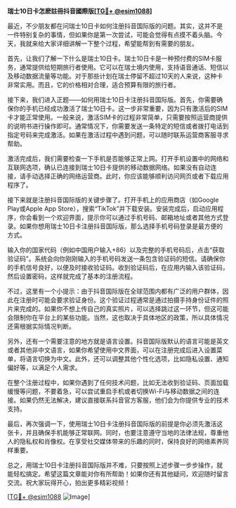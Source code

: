 **瑞士10日卡怎麽註冊抖音國際版[[TG💪+ @esim1088](https://t.me/s/esim1088)]**

最近，不少朋友都在问瑞士10日卡如何注册抖音国际版的问题。其实，这并不是一件特别复杂的事情，但如果你是第一次尝试，可能会觉得有点摸不着头脑。今天，我就来给大家详细讲解一下整个过程，希望能帮到有需要的朋友。

首先，让我们了解一下什么是瑞士10日卡。瑞士10日卡是一种预付费的SIM卡服务，通常提供给短期旅行者使用。它可以在瑞士境内使用，支持语音通话、短信以及移动数据流量等功能。对于那些计划在瑞士停留不超过10天的人来说，这种卡非常实用。而且，它的价格相对合理，适合预算有限的旅行者。

接下来，我们进入正题——如何用瑞士10日卡注册抖音国际版。首先，你需要确保你的手机已经成功激活了瑞士10日卡。这一步非常重要，因为只有激活后的SIM卡才能正常使用。一般来说，激活SIM卡的过程非常简单，只需要按照运营商提供的说明书进行操作即可。通常情况下，你需要发送一条特定的短信或者拨打电话到指定号码来完成激活。如果在激活过程中遇到问题，可以随时联系运营商客服寻求帮助。

激活完成后，我们需要检查一下手机是否能够正常上网。打开手机设置中的网络和互联网选项，确认已连接到瑞士10日卡提供的移动数据网络。如果没有自动连接，请手动选择正确的网络运营商。此时，你应该能够顺利访问网页或者下载应用程序了。

接下来就是注册抖音国际版的关键步骤了。打开手机上的应用商店（如Google Play或Apple App Store），搜索“TikTok”并下载安装。安装完成后，启动应用程序，你会看到一个欢迎界面，提示你可以通过手机号码、邮箱地址或者其他方式登录。如果你想用瑞士10日卡注册抖音国际版，那么选择手机号码登录是最方便的方式。

输入你的国家代码（例如中国用户输入+86）以及完整的手机号码后，点击“获取验证码”。系统会向你刚刚输入的手机号码发送一条包含验证码的短信。请确保你的手机信号良好，以便及时接收验证码。收到验证码后，在应用内输入该验证码，然后设置密码，这样就完成了基本的注册流程。

不过，这里有一个小提示：由于抖音国际版在全球范围内都有广泛的用户群体，因此在注册时可能会要求验证身份。这个验证过程通常是通过拍摄手持身份证件的照片来完成的。如果你不想上传自己的真实照片，可以选择跳过这一环节，但这可能会限制你在平台上的某些功能。当然，这也取决于具体地区的政策，所以具体情况还需根据实际情况判断。

另外，还有一个需要注意的地方就是语言设置。抖音国际版默认的语言可能是英文或者其他非中文语言，如果你希望使用中文界面，可以在注册完成后进入设置菜单，将语言切换为中文。此外，还可以调整其他个性化选项，比如隐私设置、通知偏好等，以满足个人需求。

在整个注册过程中，如果你遇到了任何技术问题，比如无法收到验证码、页面加载缓慢等问题，不要着急，可以尝试重启手机或者切换Wi-Fi与移动数据之间的连接。如果仍然无法解决，建议直接联系抖音官方客服，他们会为你提供专业的技术支持。

最后，再次强调一下，使用瑞士10日卡注册抖音国际版的前提是你必须先激活这张卡，并且确保手机能够正常联网。同时，也要注意遵守当地的法律法规，尊重他人的隐私权和肖像权。在享受社交媒体带来的乐趣的同时，保持良好的网络素养同样重要。

总之，用瑞士10日卡注册抖音国际版并不难，只要按照上述步骤一步步操作，就能轻松搞定。希望这篇文章能对你有所帮助！如果你还有其他疑问，欢迎随时留言交流。祝大家玩得开心，拍出更多精彩视频！

[[TG💪+ @esim1088](https://t.me/s/esim1088) ![Image](https://i.postimg.cc/4NQfJmqS/Snipaste-2025-05-13-00-14-12.png)]